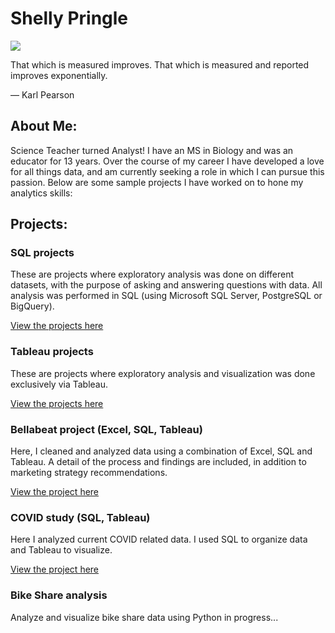 # Shelly Pringle
![](https://media.giphy.com/media/doXBzUFJRxpaUbuaqz/giphy.gif)

That which is measured improves. That which is measured and reported improves exponentially.

— Karl Pearson

## About Me:
Science Teacher turned Analyst! I have an MS in Biology and was an educator for 13 years. Over the course of my career I have developed a love for all things data, and am currently seeking a role in which I can pursue this passion. Below are some sample projects I have worked on to hone my analytics skills:

## Projects:
### SQL projects
These are projects where exploratory analysis was done on different datasets, with the purpose of asking and answering questions with data.
All analysis was performed in SQL (using Microsoft SQL Server, PostgreSQL or BigQuery).

[View the projects here](https://github.com/shellypringle/SQL-projects/tree/main)

### Tableau projects
These are projects where exploratory analysis and visualization was done exclusively via Tableau. 

[View the projects here](https://github.com/shellypringle/Tableau-projects)

### Bellabeat project (Excel, SQL, Tableau)
Here, I cleaned and analyzed data using a combination of Excel, SQL and Tableau.
A detail of the process and findings are included, in addition to marketing strategy recommendations.

[View the project here](https://github.com/shellypringle/Bellabeat-Project)

### COVID study (SQL, Tableau)
Here I analyzed current COVID related data.
I used SQL to organize data and Tableau to visualize.

[View the project here](https://github.com/shellypringle/COVID-study) 


### Bike Share analysis
Analyze and visualize bike share data using Python
in progress...
